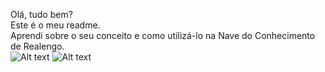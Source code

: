 Olá, tudo bem?\
Este é o meu readme.\
Aprendi sobre o seu conceito e como utilizá-lo na Nave do Conhecimento de Realengo.\
![Alt text](https://picsum.photos/200 "a image test")
![Alt text](https://picsum.photos/400 "a second image")

<!---
JCC086/JCC086 is a ✨ special ✨ repository because its `README.md` (this file) appears on your GitHub profile.
You can click the Preview link to take a look at your changes.
--->
